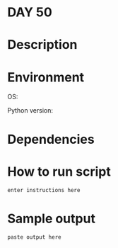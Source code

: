 
# DAY 50

# Description

# Environment
OS:

Python version:

# Dependencies

# How to run script
```
enter instructions here
```

# Sample output
```
paste output here
```
